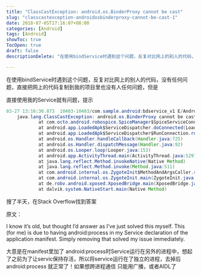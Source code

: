 ```yaml
---
title: "ClassCastException: android.os.BinderProxy cannot be cast"
slug: "classcastexception-androidosbinderproxy-cannot-be-cast-1"
date: 2018-07-05T17:16:07+08:00
categories: [Android]
tags: [Android]
showToc: true
TocOpen: true
draft: false
descriptionDelete: "在使用bindService时遇到这个问题，反复对比网上的别人的代码，没有任何问题，直接把网上的代码复制到我的项目里也没有人任何问题，但是"

---
```

                
在使用bindService时遇到这个问题，反复对比网上的别人的代码，没有任何问题，直接把网上的代码复制到我的项目里也没有人任何问题，但是

直接使用我的Service就有问题，提示


<!--more-->


```java
03-27 13:16:36.873  10403-10403/com.sample.android:bdservice_v1 E/AndroidRuntime﹕ FATAL EXCEPTION: main
    java.lang.ClassCastException: android.os.BinderProxy cannot be cast to com.octo.android.robospice.SpiceService$SpiceServiceBinder
            at com.octo.android.robospice.SpiceManager$SpiceServiceConnection.onServiceConnected(SpiceManager.java:1084)
            at android.app.LoadedApk$ServiceDispatcher.doConnected(LoadedApk.java:1131)
            at android.app.LoadedApk$ServiceDispatcher$RunConnection.run(LoadedApk.java:1148)
            at android.os.Handler.handleCallback(Handler.java:725)
            at android.os.Handler.dispatchMessage(Handler.java:92)
            at android.os.Looper.loop(Looper.java:153)
            at android.app.ActivityThread.main(ActivityThread.java:5297)
            at java.lang.reflect.Method.invokeNative(Native Method)
            at java.lang.reflect.Method.invoke(Method.java:511)
            at com.android.internal.os.ZygoteInit$MethodAndArgsCaller.run(ZygoteInit.java:833)
            at com.android.internal.os.ZygoteInit.main(ZygoteInit.java:600)
            at de.robv.android.xposed.XposedBridge.main(XposedBridge.java:126)
            at dalvik.system.NativeStart.main(Native Method)
```

搜了半天，在Stack Overflow找到答案

原文：

I know it’s old, but thought I’d answer as I’ve just solved this myself. This (for me) is due to having android:process in my Service declaration of the application manifest. Simply removing that solved my issue immediately.

大意是在manifest里加了 android:process时Service运行在另外的进程中，想起了之前为了让servic保持存活，所以将service运行在了独立的进程，去掉后 android:process 就正常了！如果想跨进程通信 只能用广播，或者AIDL了